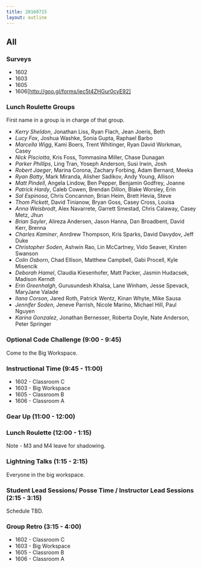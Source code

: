```yaml
---
title: 20160715
layout: outline
---
```


## All

### Surveys

* 1602
* 1603
* 1605
* 1606[http://goo.gl/forms/iec5t4ZHGur0cyE92]

### Lunch Roulette Groups

First name in a group is in charge of that group.

* *Kerry Sheldon*, Jonathan Liss, Ryan Flach, Jean Joeris, Beth
* *Lucy Fox*, Joshua Washke, Sonia Gupta, Raphael Barbo
* *Marcella Wigg*, Kami Boers, Trent Whitinger, Ryan David Workman, Casey
* *Nick Pisciotta*, Kris Foss, Tommasina Miller, Chase Dunagan
* *Parker Phillips*, Ling Tran, Yoseph Anderson, Susi Irwin, Josh
* *Robert Jaeger*, Marina Corona, Zachary Forbing, Adam Bernard, Meeka
* *Ryan Batty*, Mark Miranda, Alisher Sadikov, Andy Young, Allison
* *Matt Pindell*, Angela Lindow, Ben Pepper, Benjamin Godfrey, Joanne
* *Patrick Hardy*, Caleb Cowen, Brendan Dillon, Blake Worsley, Erin
* *Sal Espinosa*, Chris Concannon, Brian Heim, Brett Hevia, Steve
* *Thom Pickett*, David Tinianow, Bryan Goss, Casey Cross, Louisa
* *Anna Weisbrodt*, Alex Navarrete, Garrett Smestad, Chris Calaway, Casey Metz, Jhun
* *Brian Sayler*, Alireza Andersen, Jason Hanna, Dan Broadbent, David Kerr, Brenna
* *Charles Kaminer*, Anrdrew Thompson, Kris Sparks, David Davydov, Jeff Duke
* *Christopher Soden*, Ashwin Rao, Lin McCartney, Vido Seaver, Kirsten Swanson
* *Colin Osborn*, Chad Ellison, Matthew Campbell, Gabi Procell, Kyle Misencik
* *Deborah Hamel*, Claudia Kiesenhofer, Matt Packer, Jasmin Hudacsek, Madison Kerndt
* *Erin Greenhalgh*, Gurusundesh Khalsa, Lane Winham, Jesse Spevack, MaryJane Valade
* *Ilana Corson*, Jared Roth, Patrick Wentz, Kinan Whyte, Mike Sausa
* *Jennifer Soden*, Jeneve Parrish, Nicole Marino, Michael Hill, Paul Nguyen
* *Karina Gonzalez*, Jonathan Bernesser, Roberta Doyle, Nate Anderson, Peter Springer

### Optional Code Challenge (9:00 - 9:45)

Come to the Big Workspace.

### Instructional Time (9:45 - 11:00)

* 1602 - Classroom C
* 1603 - Big Workspace
* 1605 - Classroom B
* 1606 - Classroom A


### Gear Up (11:00 - 12:00)

### Lunch Roulette (12:00 - 1:15)

Note - M3 and M4 leave for shadowing.

### Lightning Talks (1:15 - 2:15)

Everyone in the big workspace.

### Student Lead Sessions/ Posse Time / Instructor Lead Sessions (2:15 - 3:15)

Schedule TBD.

### Group Retro (3:15 - 4:00)

* 1602 - Classroom C
* 1603 - Big Workspace
* 1605 - Classroom B
* 1606 - Classroom A
